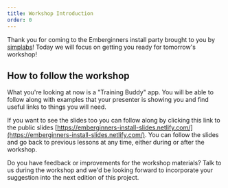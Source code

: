 ```yaml
---
title: Workshop Introduction
order: 0
---
```


Thank you for coming to the Emberginners install party brought to you by [simplabs](https://simplabs.com)! Today we will focus on getting you ready for tomorrow's workshop!

## How to follow the workshop

What you're looking at now is a "Training Buddy" app. You will be able to follow along with examples that your presenter is showing you and find useful links to things you will need.

If you want to see the slides too you can follow along by clicking this link to the public slides [https://emberginners-install-slides.netlify.com/](https://emberginners-install-slides.netlify.com/). You can follow the slides and go back to previous lessons at any time, either during or after the workshop.

Do you have feedback or improvements for the workshop materials? Talk to us during the workshop and we'd be looking forward to incorporate your suggestion into the next edition of this project.
